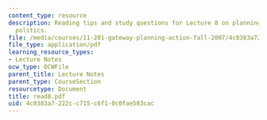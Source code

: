 ```yaml
---
content_type: resource
description: Reading tips and study questions for Lecture 8 on planning and interest-group
  politics.
file: /media/courses/11-201-gateway-planning-action-fall-2007/4c0383a7222cc715c6f10c0fae583cac_read8.pdf
file_type: application/pdf
learning_resource_types:
- Lecture Notes
ocw_type: OCWFile
parent_title: Lecture Notes
parent_type: CourseSection
resourcetype: Document
title: read8.pdf
uid: 4c0383a7-222c-c715-c6f1-0c0fae583cac
---
```

